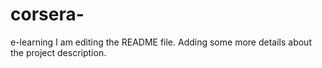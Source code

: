 # corsera-
e-learning
I am editing the README file. Adding some more details about the project description.
